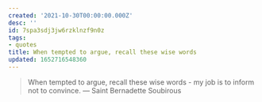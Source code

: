 ```yaml
---
created: '2021-10-30T00:00:00.000Z'
desc: ''
id: 7spa3sdj3jw6rzklnzf9n0z
tags:
- quotes
title: When tempted to argue, recall these wise words
updated: 1652716548360
---
```

   
> When tempted to argue, recall these wise words - my job is to inform not to convince. — Saint Bernadette Soubirous